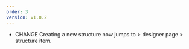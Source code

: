 ```yaml
---
order: 3
version: v1.0.2
---
```

- <span class="badge badge-pill badge-danger">CHANGE</span> Creating a new structure now jumps to > designer page > structure item.